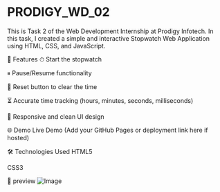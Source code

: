 # PRODIGY_WD_02

This is Task 2 of the Web Development Internship at Prodigy Infotech. In this task, I created a simple and interactive Stopwatch Web Application using HTML, CSS, and JavaScript.

🚀 Features
⏱ Start the stopwatch

⏸ Pause/Resume functionality

🔁 Reset button to clear the time

⏳ Accurate time tracking (hours, minutes, seconds, milliseconds)

🎨 Responsive and clean UI design

🌐 Demo
Live Demo (Add your GitHub Pages or deployment link here if hosted)

🛠️ Technologies Used
HTML5

CSS3


📸 preview
![Image](https://github.com/user-attachments/assets/7511e00b-a19f-471f-a479-69ce8b132de7)
